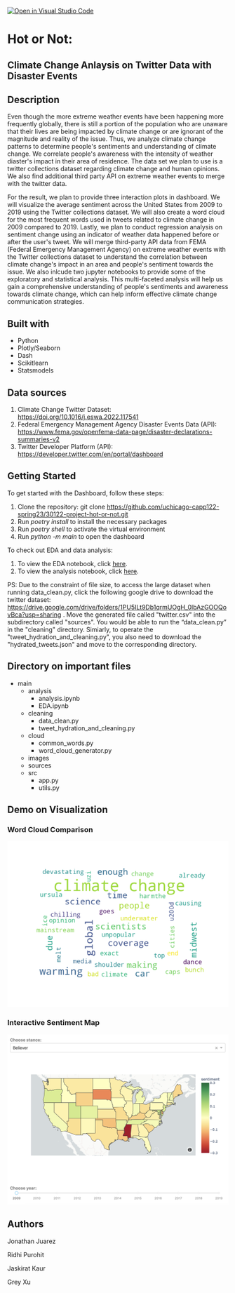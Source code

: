 [![Open in Visual Studio Code](https://classroom.github.com/assets/open-in-vscode-c66648af7eb3fe8bc4f294546bfd86ef473780cde1dea487d3c4ff354943c9ae.svg)](https://classroom.github.com/online_ide?assignment_repo_id=9908682&assignment_repo_type=AssignmentRepo)

# Hot or Not: 
## Climate Change Anlaysis on Twitter Data with Disaster Events

## Description
Even though the more extreme weather events have been happening more frequently globally, there is still a portion of the population who are unaware that their lives are being impacted by climate change or are ignorant of the magnitude and reality of the issue. Thus, we analyze climate change patterns to determine people's sentiments and understanding of climate change. We correlate people's awareness with the intensity of weather diaster's impact in their area of residence. The data set we plan to use is a twitter collections dataset regarding climate change and human opinions. We also find additional third party API on extreme weather events to merge with the twitter data. 

For the result, we plan to provide three interaction plots in dashboard. We will visualize the average sentiment across the United States from 2009 to 2019 using the Twitter collections dataset. We will also create a word cloud for the most frequent words used in tweets related to climate change in 2009 compared to 2019. Lastly, we plan to conduct regression analysis on sentiment change using an indicator of weather data happened before or after the user's tweet. We will merge third-party API data from FEMA (Federal Emergency Management Agency) on extreme weather events with the Twitter collections dataset to understand the correlation between climate change's impact in an area and people's sentiment towards the issue. We also inlcude two jupyter notebooks to provide some of the exploratory and statistical analysis. This multi-faceted analysis will help us gain a comprehensive understanding of people's sentiments and awareness towards climate change, which can help inform effective climate change communication strategies.

## Built with
- Python
- Plotly/Seaborn
- Dash
- Scikitlearn
- Statsmodels

## Data sources
1. Climate Change Twitter Dataset: https://doi.org/10.1016/j.eswa.2022.117541 
2. Federal Emergency Management Agency Disaster Events Data (API): https://www.fema.gov/openfema-data-page/disaster-declarations-summaries-v2
3. Twitter Developer Platform (API): https://developer.twitter.com/en/portal/dashboard

## Getting Started
To get started with the Dashboard, follow these steps:

1. Clone the repository: git clone https://github.com/uchicago-capp122-spring23/30122-project-hot-or-not.git
2. Run  *poetry install* to install the necessary packages
3. Run  *poetry shell* to activate the virtual environment
4. Run  *python -m main* to open the dashboard

To check out EDA and data analysis:
1. To view the EDA notebook, click [here](https://github.com/uchicago-capp122-spring23/30122-project-hot-or-not/blob/main/main/analysis/EDA.ipynb).
2. To view the analysis notebook, click [here](https://github.com/uchicago-capp122-spring23/30122-project-hot-or-not/blob/main/main/analysis/analysis.ipynb).

PS:
Due to the constraint of file size, to access the large dataset when running data_clean.py, click the following google drive to download the twitter dataset:
https://drive.google.com/drive/folders/1PU5ILt9Db1qrmUOgH_0lbAzGOOQovBca?usp=sharing
. Move the generated file called "twitter.csv" into the subdirectory called "sources". You would be able to run the “data_clean.py” in the "cleaning" directory. Simiarly, to operate the "tweet_hydration_and_cleaning.py", you also need to download the "hydrated_tweets.json" and move to the corresponding directory.

## Directory on important files
- main
  - analysis
    - analysis.ipynb
    - EDA.ipynb
  - cleaning
    - data_clean.py
    - tweet_hydration_and_cleaning.py
  - cloud
    - common_words.py
    - word_cloud_generator.py
  - images
  - sources
  - src
    - app.py
    - utils.py  
   
## Demo on Visualization
### Word Cloud Comparison
<p align="center">
<img src="/main/images/wordcloud_Fire_2019.png">
</p>

### Interactive Sentiment Map
<p align="center">
<img src= "./main/images/map_demo.png">
</p>

## Authors
Jonathan Juarez

Ridhi Purohit

Jaskirat Kaur

Grey Xu


